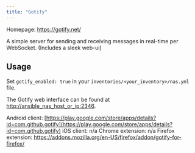 ```yaml
---
title: "Gotify"
---
```


Homepage: <https://gotify.net/>

A simple server for sending and receiving messages in real-time per WebSocket. (Includes a sleek web-ui)

## Usage

Set `gotify_enabled: true` in your `inventories/<your_inventory>/nas.yml` file.

The Gotify web interface can be found at <http://ansible_nas_host_or_ip:2346>.

Android client: [https://play.google.com/store/apps/details?id=com.github.gotify](https://play.google.com/store/apps/details?id=com.github.gotify)
iOS client: n/a
Chrome extension: n/a
Firefox extension: <https://addons.mozilla.org/en-US/firefox/addon/gotify-for-firefox/>
